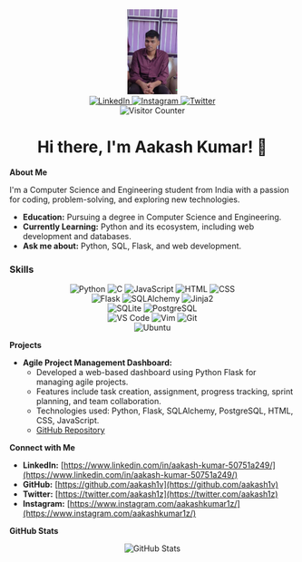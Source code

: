 <div align="center">
  <img src="profile.jpg" alt="Aakash Kumar" height="150" >
</div>
<div align="center">
  <a href="https://www.linkedin.com/in/aakash-kumar-50751a249/">
    <img src="https://img.shields.io/static/v1?message=LinkedIn&logo=linkedin&label=&color=0077B5&logoColor=white&labelColor=&style=for-the-badge" alt="LinkedIn" height="25">
  </a>
  <a href="https://www.instagram.com/aakashkumar1z/">
    <img src="https://img.shields.io/static/v1?message=Instagram&logo=instagram&label=&color=ee2a7b&logoColor=white&labelColor=&style=for-the-badge" alt="Instagram" height="25">
  </a>
  <a href="https://twitter.com/aakash1z/">
    <img src="https://img.shields.io/static/v1?message=Twitter&logo=twitter&label=&color=1DA1F2&logoColor=white&labelColor=&style=for-the-badge" alt="Twitter" height="25">
  </a>
</div>
<div align="center">
  <img src="https://profile-counter.glitch.me/aakash1v/count.svg?" alt="Visitor Counter">
</div>

<h1 align="center">Hi there, I'm Aakash Kumar! 👋</h1>

**About Me**

I'm a Computer Science and Engineering student from India with a passion for coding, problem-solving, and exploring new technologies.

* **Education:** Pursuing a degree in Computer Science and Engineering.
* **Currently Learning:** Python and its ecosystem, including web development and databases.
* **Ask me about:** Python, SQL, Flask, and web development.

<h3>Skills</h3>
<div align="center">
  <span>
    <img src="https://img.shields.io/badge/Python-3776AB?logo=python&logoColor=white" alt="Python">
    <img src="https://img.shields.io/badge/C-A8B9CC?logo=c&logoColor=white" alt="C">
    <img src="https://img.shields.io/badge/JavaScript-F7DF1E?logo=javascript&logoColor=black" alt="JavaScript">
    <img src="https://img.shields.io/badge/HTML-E34F26?logo=html5&logoColor=white" alt="HTML">
    <img src="https://img.shields.io/badge/CSS-1572B6?logo=css3&logoColor=white" alt="CSS">
  </span>
  <br>
  <span>
    <img src="https://img.shields.io/badge/Flask-000000?logo=flask&logoColor=white" alt="Flask">
    <img src="https://img.shields.io/badge/SQLAlchemy-7F4E1E?logo=sqlalchemy&logoColor=white" alt="SQLAlchemy">
    <img src="https://img.shields.io/badge/Jinja2-9A8C98?logo=jinja&logoColor=white" alt="Jinja2">
  </span>
  <br>
  <span>
    <img src="https://img.shields.io/badge/SQLite-003B57?logo=sqlite&logoColor=white" alt="SQLite">
    <img src="https://img.shields.io/badge/PostgreSQL-4169E1?logo=postgresql&logoColor=white" alt="PostgreSQL">
  </span>
  <br>
  <span>
    <img src="https://img.shields.io/badge/VS_Code-0078D4?logo=visualstudiocode&logoColor=white" alt="VS Code">
    <img src="https://img.shields.io/badge/Vim-019733?logo=vim&logoColor=white" alt="Vim">
    <img src="https://img.shields.io/badge/Git-F05032?logo=git&logoColor=white" alt="Git">
  </span>
  <br>
  <span>
    <img src="https://img.shields.io/badge/Ubuntu-E95420?logo=ubuntu&logoColor=white" alt="Ubuntu">
  </span>
</div>

**Projects**

* **Agile Project Management Dashboard:** 
    * Developed a web-based dashboard using Python Flask for managing agile projects.
    * Features include task creation, assignment, progress tracking, sprint planning, and team collaboration.
    * Technologies used: Python, Flask, SQLAlchemy, PostgreSQL, HTML, CSS, JavaScript.
    * [GitHub Repository](https://github.com/aakash1v/agile-dashboard) 

**Connect with Me**

* **LinkedIn:** [https://www.linkedin.com/in/aakash-kumar-50751a249/](https://www.linkedin.com/in/aakash-kumar-50751a249/)
* **GitHub:** [https://github.com/aakash1v](https://github.com/aakash1v)
* **Twitter:** [https://twitter.com/aakash1z](https://twitter.com/aakash1z)
* **Instagram:** [https://www.instagram.com/aakashkumar1z/](https://www.instagram.com/aakashkumar1z/)

**GitHub Stats**

<div align="center">
  <img src="https://github-readme-stats.vercel.app/api?username=aakash1v&show_icons=true&theme=dark&hide_border=true&border_radius=5" alt="GitHub Stats">
</div>
